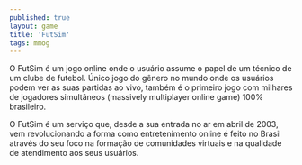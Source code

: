 ```yaml
---
published: true
layout: game
title: 'FutSim'
tags: mmog
---
```

O FutSim é um jogo online onde o usuário assume o papel de um técnico de um clube de futebol. Único jogo do gênero no mundo onde os usuários podem ver as suas partidas ao vivo, também é o primeiro jogo com milhares de jogadores simultâneos (massively multiplayer online game) 100% brasileiro.

O FutSim é um serviço que, desde a sua entrada no ar em abril de 2003, vem revolucionando a forma como entretenimento online é feito no Brasil através do seu foco na formação de comunidades virtuais e na qualidade de atendimento aos seus usuários.

<center></center>